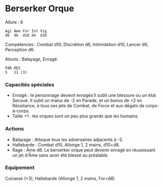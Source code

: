 # Berserker Orque

Allure : 6

	Agi	Âme	For	Int	Vig
	d6	d6	d10	d4	d10

Compétences : Combat d10, Discrétion d6, Intimidation d10, Lancer d6, Perception d6.

Atouts : Balayage, Enragé.

	PAR	RES
	5	11 (3)

### Capacités spéciales
- Enragé : le personnage devient enragés’il subit une blessure ou un état Secoué. Il subit un malus de -2 en Parade, et un bonus de +2 en Résistance, à tous ses jets de Combat, de Force et aux dégats de corps-à-corps.
- Taille +1 : les orques sont un peu plus grands que les humains.

### Actions
- Balayage : Attaque tous les adversaires adjacents à -2.
- Hallebarde : Combat d10, Allonge 1, 2 mains, d10+d8.
- Rage : Âme d6. Le berserker orque peut devenir enragé en réussissant un jet d'Âme sans avoir été blessé au préalable.

### Equipement
Cuirasse (+3), Hallebarde (Allonge 1, 2 mains, For+d8)
